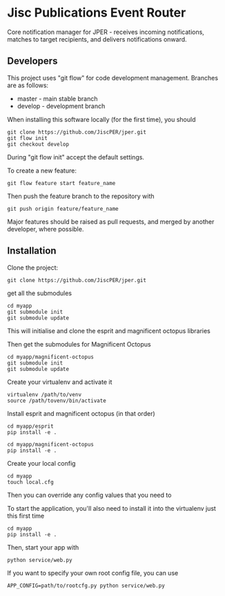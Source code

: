 # Jisc Publications Event Router

Core notification manager for JPER - receives incoming notifications, matches to target recipients, and delivers notifications onward.

## Developers

This project uses "git flow" for code development management.  Branches are as follows:

* master - main stable branch
* develop - development branch

When installing this software locally (for the first time), you should

    git clone https://github.com/JiscPER/jper.git
    git flow init
    git checkout develop

During "git flow init" accept the default settings.

To create a new feature:

    git flow feature start feature_name
    
Then push the feature branch to the repository with

    git push origin feature/feature_name
    
Major features should be raised as pull requests, and merged by another developer, where possible.


## Installation

Clone the project:

    git clone https://github.com/JiscPER/jper.git

get all the submodules

    cd myapp
    git submodule init
    git submodule update

This will initialise and clone the esprit and magnificent octopus libraries

Then get the submodules for Magnificent Octopus

    cd myapp/magnificent-octopus
    git submodule init
    git submodule update

Create your virtualenv and activate it

    virtualenv /path/to/venv
    source /path/tovenv/bin/activate

Install esprit and magnificent octopus (in that order)

    cd myapp/esprit
    pip install -e .
    
    cd myapp/magnificent-octopus
    pip install -e .
    
Create your local config

    cd myapp
    touch local.cfg

Then you can override any config values that you need to

To start the application, you'll also need to install it into the virtualenv just this first time

    cd myapp
    pip install -e .

Then, start your app with

    python service/web.py

If you want to specify your own root config file, you can use

    APP_CONFIG=path/to/rootcfg.py python service/web.py
    
